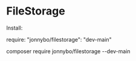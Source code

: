 # FileStorage

Install:

require:
"jonnybo/filestorage": "dev-main"

composer require jonnybo/filestorage --dev-main
